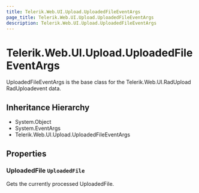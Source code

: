 ```yaml
---
title: Telerik.Web.UI.Upload.UploadedFileEventArgs
page_title: Telerik.Web.UI.Upload.UploadedFileEventArgs
description: Telerik.Web.UI.Upload.UploadedFileEventArgs
---
```


# Telerik.Web.UI.Upload.UploadedFileEventArgs

UploadedFileEventArgs is the base class for the Telerik.Web.UI.RadUpload RadUploadevent data.

## Inheritance Hierarchy

* System.Object
* System.EventArgs
* Telerik.Web.UI.Upload.UploadedFileEventArgs

## Properties

###  UploadedFile `UploadedFile`

Gets the currently processed UploadedFile.

